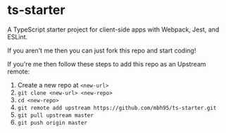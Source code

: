 # ts-starter
A TypeScript starter project for client-side apps with Webpack, Jest, and ESLint.

If you aren't me then you can just fork this repo and start coding!

If you're me then follow these steps to add this repo as an Upstream remote:

1.  Create a new repo at `<new-url>`
1.  `git clone <new-url> <new-repo>`
1.  `cd <new-repo>`
1.  `git remote add upstream https://github.com/mbh95/ts-starter.git`
1.  `git pull upstream master`
1.  `git push origin master`
